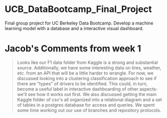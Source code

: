 # UCB_DataBootcamp_Final_Project
Final group project for UC Berkeley Data Bootcamp. Develop a machine learning model with a database and a interactive visual dashboard. 

# Jacob's Comments from week 1
>Looks like our F1 data folder from Kaggle is a strong and substantial source.  Additionally, we have some interesting data on tires, weather, etc. from an API that will be a little harder to wrangle.  For now, we discussed looking into a clustering classification approach to see if there are "types" of drivers to be identified. This could, in turn, become a useful label in interactive dashboarding of other aspects- we'll see how it works out first.  We also discussed getting the main Kaggle folder of csv's all organized into a relational diagram and a set of tables in a postgres database for access and queries.  We spent some time working out our use of branches and repository protocols.  